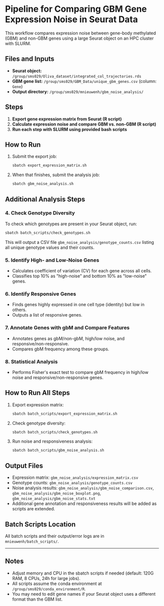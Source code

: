 # Pipeline for Comparing GBM Gene Expression Noise in Seurat Data

This workflow compares expression noise between gene-body methylated (GBM) and non-GBM genes using a large Seurat object on an HPC cluster with SLURM.

## Files and Inputs
- **Seurat object:** `/group/sms029/Oliva_dataset/integrated_col_trajectories.rds`
- **GBM gene list:** `/group/sms029/GBM_Data/unique_gbm_genes.csv` (column: `Gene`)
- **Output directory:** `/group/sms029/mnieuwenh/gbm_noise_analysis/`

## Steps
1. **Export gene expression matrix from Seurat (R script)**
2. **Calculate expression noise and compare GBM vs. non-GBM (R script)**
3. **Run each step with SLURM using provided bash scripts**

## How to Run
1. Submit the export job:
   ```sh
   sbatch export_expression_matrix.sh
   ```
2. When that finishes, submit the analysis job:
   ```sh
   sbatch gbm_noise_analysis.sh
   ```

## Additional Analysis Steps

### 4. Check Genotype Diversity
To check which genotypes are present in your Seurat object, run:
```sh
sbatch batch_scripts/check_genotypes.sh
```
This will output a CSV file `gbm_noise_analysis/genotype_counts.csv` listing all unique genotype values and their counts.

### 5. Identify High- and Low-Noise Genes
- Calculates coefficient of variation (CV) for each gene across all cells.
- Classifies top 10% as "high-noise" and bottom 10% as "low-noise" genes.

### 6. Identify Responsive Genes
- Finds genes highly expressed in one cell type (identity) but low in others.
- Outputs a list of responsive genes.

### 7. Annotate Genes with gbM and Compare Features
- Annotates genes as gbM/non-gbM, high/low noise, and responsive/non-responsive.
- Compares gbM frequency among these groups.

### 8. Statistical Analysis
- Performs Fisher's exact test to compare gbM frequency in high/low noise and responsive/non-responsive genes.

## How to Run All Steps
1. Export expression matrix:
   ```sh
   sbatch batch_scripts/export_expression_matrix.sh
   ```
2. Check genotype diversity:
   ```sh
   sbatch batch_scripts/check_genotypes.sh
   ```
3. Run noise and responsiveness analysis:
   ```sh
   sbatch batch_scripts/gbm_noise_analysis.sh
   ```

## Output Files
- Expression matrix: `gbm_noise_analysis/expression_matrix.csv`
- Genotype counts: `gbm_noise_analysis/genotype_counts.csv`
- Noise analysis results: `gbm_noise_analysis/gbm_noise_comparison.csv`, `gbm_noise_analysis/gbm_noise_boxplot.png`, `gbm_noise_analysis/gbm_noise_stats.txt`
- Additional gene annotation and responsiveness results will be added as scripts are extended.

## Batch Scripts Location
All batch scripts and their output/error logs are in `mnieuwenh/batch_scripts/`.

---

## Notes
- Adjust memory and CPU in the sbatch scripts if needed (default: 120G RAM, 8 CPUs, 24h for large jobs).
- All scripts assume the conda environment at `/group/sms029/conda_environment/R`.
- You may need to edit gene names if your Seurat object uses a different format than the GBM list.
